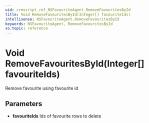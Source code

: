```yaml
---
uid: crmscript_ref_NSFavouriteAgent_RemoveFavouritesById
title: Void RemoveFavouritesById(Integer[] favouriteIds)
intellisense: NSFavouriteAgent.RemoveFavouritesById
keywords: NSFavouriteAgent, RemoveFavouritesById
so.topic: reference
---
```


# Void RemoveFavouritesById(Integer[] favouriteIds)

Remove favourite using favourite id 

## Parameters

* **favouriteIds** Ids of favourite rows to delete
